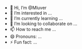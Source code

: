 - 👋 Hi, I’m @Mluver
- 👀 I’m interested in ...
- 🌱 I’m currently learning ...
- 💞️ I’m looking to collaborate on ...
- 📫 How to reach me ...
- 😄 Pronouns: ...
- ⚡ Fun fact: ...

<!---
Mluver/Mluver is a ✨ special ✨ repository because its `README.md` (this file) appears on your GitHub profile.
You can click the Preview link to take a look at your changes.
--->
